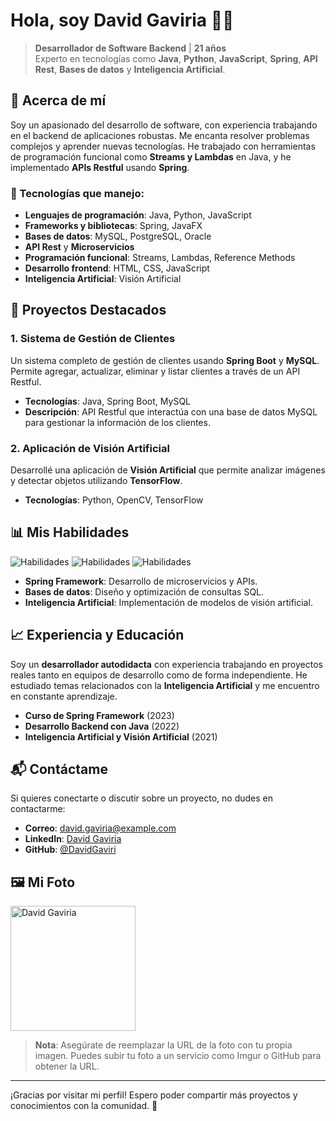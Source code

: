 

<!--
**DavidGaviri/DavidGaviri** is a ✨ _special_ ✨ repository because its `README.md` (this file) appears on your GitHub profile.

Here are some ideas to get you started:

- 🔭 I’m currently working on ...
- 🌱 I’m currently learning ...
- 👯 I’m looking to collaborate on ...
- 🤔 I’m looking for help with ...
- 💬 Ask me about ...
- 📫 How to reach me: ...
- 😄 Pronouns: ...
- ⚡ Fun fact: ...
-->
# Hola, soy **David Gaviria** 👨‍💻

> **Desarrollador de Software Backend** | **21 años**  
> Experto en tecnologías como **Java**, **Python**, **JavaScript**, **Spring**, **API Rest**, **Bases de datos** y **Inteligencia Artificial**.

## 🚀 Acerca de mí
Soy un apasionado del desarrollo de software, con experiencia trabajando en el backend de aplicaciones robustas. Me encanta resolver problemas complejos y aprender nuevas tecnologías. He trabajado con herramientas de programación funcional como **Streams y Lambdas** en Java, y he implementado **APIs Restful** usando **Spring**.

### 🔧 Tecnologías que manejo:
- **Lenguajes de programación**: Java, Python, JavaScript
- **Frameworks y bibliotecas**: Spring, JavaFX
- **Bases de datos**: MySQL, PostgreSQL, Oracle
- **API Rest** y **Microservicios**
- **Programación funcional**: Streams, Lambdas, Reference Methods
- **Desarrollo frontend**: HTML, CSS, JavaScript
- **Inteligencia Artificial**: Visión Artificial

## 🌟 Proyectos Destacados

### 1. **Sistema de Gestión de Clientes**
   Un sistema completo de gestión de clientes usando **Spring Boot** y **MySQL**. Permite agregar, actualizar, eliminar y listar clientes a través de un API Restful.

   - **Tecnologías**: Java, Spring Boot, MySQL
   - **Descripción**: API Restful que interactúa con una base de datos MySQL para gestionar la información de los clientes.

### 2. **Aplicación de Visión Artificial**
   Desarrollé una aplicación de **Visión Artificial** que permite analizar imágenes y detectar objetos utilizando **TensorFlow**.

   - **Tecnologías**: Python, OpenCV, TensorFlow

## 📊 Mis Habilidades

![Habilidades](https://img.shields.io/badge/Java-Spring-green)
![Habilidades](https://img.shields.io/badge/Python-OpenCV-blue)
![Habilidades](https://img.shields.io/badge/JavaScript-React-yellow)

- **Spring Framework**: Desarrollo de microservicios y APIs.
- **Bases de datos**: Diseño y optimización de consultas SQL.
- **Inteligencia Artificial**: Implementación de modelos de visión artificial.

## 📈 Experiencia y Educación
Soy un **desarrollador autodidacta** con experiencia trabajando en proyectos reales tanto en equipos de desarrollo como de forma independiente. He estudiado temas relacionados con la **Inteligencia Artificial** y me encuentro en constante aprendizaje.

- **Curso de Spring Framework** (2023)
- **Desarrollo Backend con Java** (2022)
- **Inteligencia Artificial y Visión Artificial** (2021)

## 📬 Contáctame

Si quieres conectarte o discutir sobre un proyecto, no dudes en contactarme:

- **Correo**: david.gaviria@example.com
- **LinkedIn**: [David Gaviria](https://www.linkedin.com/in/david-gaviria/)
- **GitHub**: [@DavidGaviri](https://github.com/DavidGaviri)

## 🖼️ Mi Foto

<img src="https://i.imgur.com/xyz123.jpg" alt="David Gaviria" width="200"/>

> **Nota**: Asegúrate de reemplazar la URL de la foto con tu propia imagen. Puedes subir tu foto a un servicio como Imgur o GitHub para obtener la URL.

---

¡Gracias por visitar mi perfil! Espero poder compartir más proyectos y conocimientos con la comunidad. 🚀
